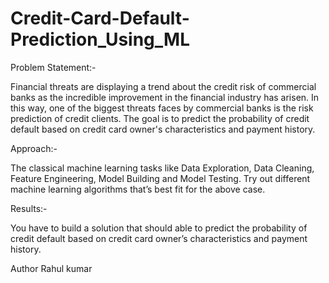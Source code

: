 # Credit-Card-Default-Prediction_Using_ML


Problem Statement:-

Financial threats are displaying a trend about the credit risk of commercial banks as the
incredible improvement in the financial industry has arisen. In this way, one of the
biggest threats faces by commercial banks is the risk prediction of credit clients. The
goal is to predict the probability of credit default based on credit card owner's
characteristics and payment history.

Approach:-

The classical machine learning tasks like Data Exploration, Data Cleaning,
Feature Engineering, Model Building and Model Testing. Try out different machine
learning algorithms that’s best fit for the above case.

Results:-

You have to build a solution that should able to predict the probability of credit
default based on credit card owner’s characteristics and payment history.



Author 
       Rahul kumar
